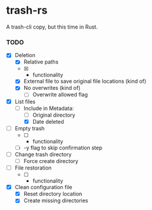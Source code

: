# trash-rs
A trash-cli copy, but this time in Rust.

### TODO

- [x] Deletion
  - [x] Relative paths
  - [x] * functionality
  - [x] External file to save original file locations (kind of)
  - [x] No overwrites (kind of)
    - [ ] Overwrite allowed flag
- [x] List files
  - [ ] Include in Metadata:
    - [ ] Original directory
    - [x] Date deleted
- [ ] Empty trash
  - [ ] * functionality
  - [ ] -y flag to skip confirmation step
- [ ] Change trash directory
  - [ ] Force create directory
- [ ] File restoration
  - [ ] * functionality
- [x] Clean configuration file
  - [x] Reset directory location 
  - [x] Create missing directories
